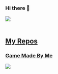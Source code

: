 ### Hi there 👋

<!--
<a href="https://github.com/Yerenmao">
  <img align="center" src="https://github-readme-stats.vercel.app/api?username=Yerenmao&theme=dark&show_icons=true&border_radius=10%&line_height=27" style="margin-bottom: 20px;"/>
</a>
-->

<a href="https://github.com/Yerenmao">
  <img align="center" src="https://github-readme-stats.vercel.app/api/top-langs/?username=Yerenmao&theme=dark&border_radius=10%&langs_count=10&layout=compact" style="max-width: 100%;margin-bottom: 20px;"/>

## My Repos
  
### Game Made By Me
  
<a href="https://github.com/Yerenmao/pd2_Halo_of_Hero">
  <img align="center" src="https://github-readme-stats.vercel.app/api/pin/?username=Yerenmao&repo=pd2_Halo_of_Hero&theme=dary&border_radius=10%" style="max-width: 100%;margin-bottom: 10px;"/>
</a>



<!--
**Yerenmao/Yerenmao** is a ✨ _special_ ✨ repository because its `README.md` (this file) appears on your GitHub profile.

Here are some ideas to get you started:

- 🔭 I’m currently working on ...
- 🌱 I’m currently learning ...
- 👯 I’m looking to collaborate on ...
- 🤔 I’m looking for help with ...
- 💬 Ask me about ...
- 📫 How to reach me: ...
- 😄 Pronouns: ...
- ⚡ Fun fact: ...
-->

